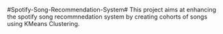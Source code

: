 #Spotify-Song-Recommendation-System#
This project aims at enhancing the spotify song recommnedation system by creating cohorts of songs using KMeans Clustering.
